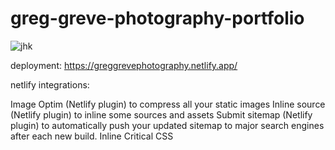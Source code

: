 # greg-greve-photography-portfolio
![jhk](https://github.com/Goobergreve09/greg-greve-photography-portfolio/assets/143923830/42d6c925-4f6f-468a-84aa-43d4257e0149)

deployment: https://greggrevephotography.netlify.app/

netlify integrations:

Image Optim (Netlify plugin) to compress all your static images
Inline source (Netlify plugin) to inline some sources and assets
Submit sitemap (Netlify plugin) to automatically push your updated sitemap to major search engines after each new build.
Inline Critical CSS

